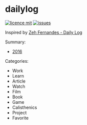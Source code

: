 # dailylog

[![licence mit](https://img.shields.io/badge/license-MIT-blue.svg?style=flat-square)](http://hemersonvianna.mit-license.org/)
[![issues](https://img.shields.io/github/issues/hemersonvianna/dailylog.svg?style=flat-square)](https://github.com/hemersonvianna/dailylog/issues)

Inspired by [Zeh Fernandes - Daily Log](https://github.com/zehfernandes/dailylog)


Summary:
  - [2016](2016/)

Categories:
  - Work
  - Learn
  - Article
  - Watch
  - Film
  - Book
  - Game
  - Calisthenics
  - Project
  - Favorite

